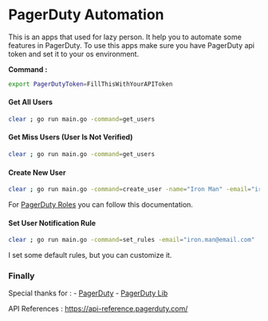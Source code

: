 # PagerDuty Automation

This is an apps that used for lazy person. It help you to automate some features in PagerDuty. To use this apps make sure you have PagerDuty api token and set it to your os environment.
 
**Command :**
```sh
export PagerDutyToken=FillThisWithYourAPIToken
```

#### Get All Users
```sh
clear ; go run main.go -command=get_users
```

#### Get Miss Users (User Is Not Verified)
```sh
clear ; go run main.go -command=get_users
```

#### Create New User
```sh
clear ; go run main.go -command=create_user -name="Iron Man" -email="iron.man@email.com" -role=admin -job="Software Engineer"
```
For [PagerDuty Roles](https://api-reference.pagerduty.com/#!/Users/post_users)  you can follow this documentation.

#### Set User Notification Rule
```sh
clear ; go run main.go -command=set_rules -email="iron.man@email.com"
```
I set some default rules, but you can customize it.

### Finally

Special thanks for : 
    - [PagerDuty](https://www.pagerduty.com/)
    - [PagerDuty Lib](github.com/PagerDuty/go-pagerduty)

API References : https://api-reference.pagerduty.com/
